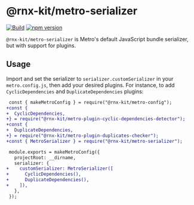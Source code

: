 <!--remove-block start-->

# @rnx-kit/metro-serializer

[![Build](https://github.com/microsoft/rnx-kit/actions/workflows/build.yml/badge.svg)](https://github.com/microsoft/rnx-kit/actions/workflows/build.yml)
[![npm version](https://img.shields.io/npm/v/@rnx-kit/metro-serializer)](https://www.npmjs.com/package/@rnx-kit/metro-serializer)

<!--remove-block end-->

`@rnx-kit/metro-serializer` is Metro's default JavaScript bundle serializer, but
with support for plugins.

## Usage

Import and set the serializer to `serializer.customSerializer` in your
`metro.config.js`, then add your desired plugins. For instance, to add
`CyclicDependencies` and `DuplicateDependencies` plugins:

```diff
 const { makeMetroConfig } = require("@rnx-kit/metro-config");
+const {
+  CyclicDependencies,
+} = require("@rnx-kit/metro-plugin-cyclic-dependencies-detector");
+const {
+  DuplicateDependencies,
+} = require("@rnx-kit/metro-plugin-duplicates-checker");
+const { MetroSerializer } = require("@rnx-kit/metro-serializer");

 module.exports = makeMetroConfig({
   projectRoot: __dirname,
   serializer: {
+    customSerializer: MetroSerializer([
+      CyclicDependencies(),
+      DuplicateDependencies(),
+    ]),
   },
 });
```

